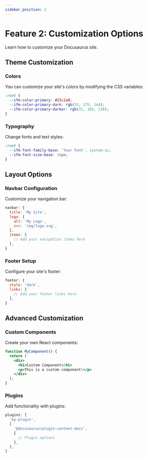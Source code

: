 ```yaml
---
sidebar_position: 2
---
```


# Feature 2: Customization Options

Learn how to customize your Docusaurus site.

## Theme Customization

### Colors
You can customize your site's colors by modifying the CSS variables:
```css
:root {
  --ifm-color-primary: #25c2a0;
  --ifm-color-primary-dark: rgb(33, 175, 144);
  --ifm-color-primary-darker: rgb(31, 165, 136);
}
```

### Typography
Change fonts and text styles:
```css
:root {
  --ifm-font-family-base: 'Your Font', system-ui;
  --ifm-font-size-base: 16px;
}
```

## Layout Options

### Navbar Configuration
Customize your navigation bar:
```javascript
navbar: {
  title: 'My Site',
  logo: {
    alt: 'My Logo',
    src: 'img/logo.svg',
  },
  items: [
    // Add your navigation items here
  ],
}
```

### Footer Setup
Configure your site's footer:
```javascript
footer: {
  style: 'dark',
  links: [
    // Add your footer links here
  ],
}
```

## Advanced Customization

### Custom Components
Create your own React components:
```jsx
function MyComponent() {
  return (
    <div>
      <h1>Custom Component</h1>
      <p>This is a custom component!</p>
    </div>
  );
}
```

### Plugins
Add functionality with plugins:
```javascript
plugins: [
  'my-plugin',
  [
    '@docusaurus/plugin-content-docs',
    {
      // Plugin options
    },
  ],
] 